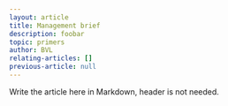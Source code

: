 ```yaml
---
layout: article
title: Management brief
description: foobar
topic: primers
author: BVL
relating-articles: []
previous-article: null
---
```


Write the article here in Markdown, header is not needed.